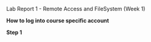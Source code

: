 Lab Report 1 - Remote Access and FileSystem (Week 1)

**How to log into course specific account**

**Step 1**

